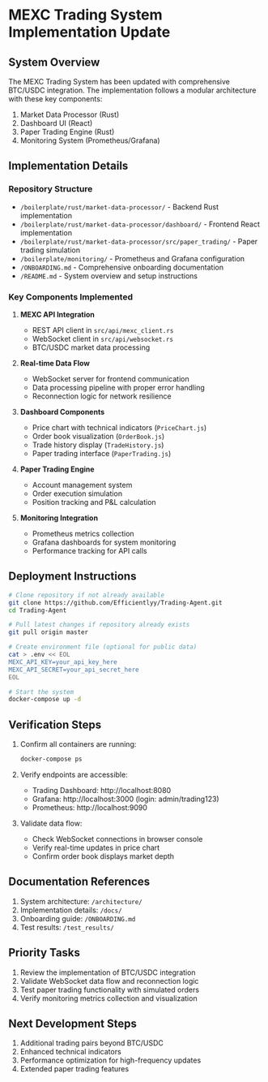 # MEXC Trading System Implementation Update

## System Overview
The MEXC Trading System has been updated with comprehensive BTC/USDC integration. The implementation follows a modular architecture with these key components:

1. Market Data Processor (Rust)
2. Dashboard UI (React)
3. Paper Trading Engine (Rust)
4. Monitoring System (Prometheus/Grafana)

## Implementation Details

### Repository Structure
- `/boilerplate/rust/market-data-processor/` - Backend Rust implementation
- `/boilerplate/rust/market-data-processor/dashboard/` - Frontend React implementation
- `/boilerplate/rust/market-data-processor/src/paper_trading/` - Paper trading simulation
- `/boilerplate/monitoring/` - Prometheus and Grafana configuration
- `/ONBOARDING.md` - Comprehensive onboarding documentation
- `/README.md` - System overview and setup instructions

### Key Components Implemented

1. **MEXC API Integration**
   - REST API client in `src/api/mexc_client.rs`
   - WebSocket client in `src/api/websocket.rs`
   - BTC/USDC market data processing

2. **Real-time Data Flow**
   - WebSocket server for frontend communication
   - Data processing pipeline with proper error handling
   - Reconnection logic for network resilience

3. **Dashboard Components**
   - Price chart with technical indicators (`PriceChart.js`)
   - Order book visualization (`OrderBook.js`)
   - Trade history display (`TradeHistory.js`)
   - Paper trading interface (`PaperTrading.js`)

4. **Paper Trading Engine**
   - Account management system
   - Order execution simulation
   - Position tracking and P&L calculation

5. **Monitoring Integration**
   - Prometheus metrics collection
   - Grafana dashboards for system monitoring
   - Performance tracking for API calls

## Deployment Instructions

```bash
# Clone repository if not already available
git clone https://github.com/Efficientlyy/Trading-Agent.git
cd Trading-Agent

# Pull latest changes if repository already exists
git pull origin master

# Create environment file (optional for public data)
cat > .env << EOL
MEXC_API_KEY=your_api_key_here
MEXC_API_SECRET=your_api_secret_here
EOL

# Start the system
docker-compose up -d
```

## Verification Steps

1. Confirm all containers are running:
   ```bash
   docker-compose ps
   ```

2. Verify endpoints are accessible:
   - Trading Dashboard: http://localhost:8080
   - Grafana: http://localhost:3000 (login: admin/trading123)
   - Prometheus: http://localhost:9090

3. Validate data flow:
   - Check WebSocket connections in browser console
   - Verify real-time updates in price chart
   - Confirm order book displays market depth

## Documentation References

1. System architecture: `/architecture/`
2. Implementation details: `/docs/`
3. Onboarding guide: `/ONBOARDING.md`
4. Test results: `/test_results/`

## Priority Tasks

1. Review the implementation of BTC/USDC integration
2. Validate WebSocket data flow and reconnection logic
3. Test paper trading functionality with simulated orders
4. Verify monitoring metrics collection and visualization

## Next Development Steps

1. Additional trading pairs beyond BTC/USDC
2. Enhanced technical indicators
3. Performance optimization for high-frequency updates
4. Extended paper trading features
